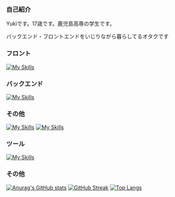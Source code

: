 ### 自己紹介
Yukiです。17歳です。鹿児島高専の学生です。

バックエンド・フロントエンドをいじりながら暮らしてるオタクです

### フロント
[![My Skills](https://skillicons.dev/icons?i=js,html,css)](https://skillicons.dev)

### バックエンド
[![My Skills](https://skillicons.dev/icons?i=cs,java,py)](https://skillicons.dev)

### その他
[![My Skills](https://skillicons.dev/icons?i=django,flask&theme=light)](https://skillicons.dev)
[![My Skills](https://skillicons.dev/icons?i=mysql&theme=light)](https://skillicons.dev)

### ツール
[![My Skills](https://skillicons.dev/icons?i=vscode,git,github,figma&theme=light)](https://skillicons.dev)

### その他

[![Anurag's GitHub stats](https://github-readme-stats.vercel.app/api?username=Yuki-1118)](https://github.com/anuraghazra/github-readme-stats)
[![GitHub Streak](http://github-readme-streak-stats.herokuapp.com?user=Yuki-1118&theme=dark&hide_border=true&locale=ja&date_format=%5BY.%5Dn.j)](https://git.io/streak-stats)
[![Top Langs](https://github-readme-stats.vercel.app/api/top-langs/?username=Yuki-1118&layout=compact)](https://github.com/anuraghazra/github-readme-stats)
